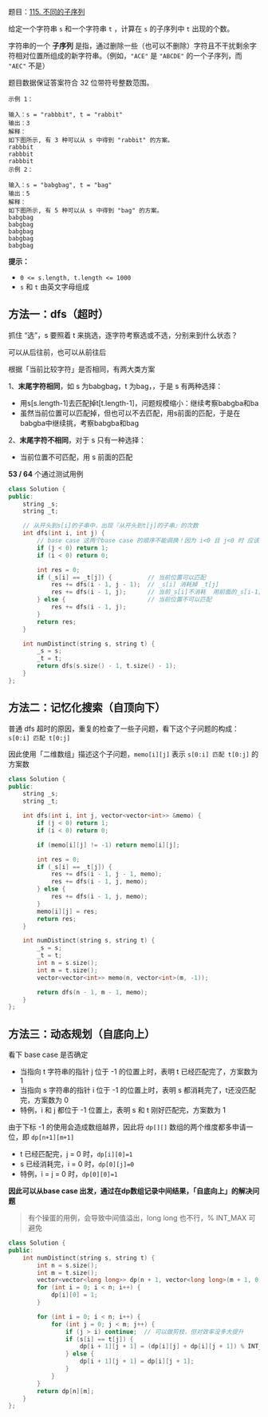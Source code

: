 题目：[115. 不同的子序列](https://leetcode-cn.com/problems/distinct-subsequences/)

给定一个字符串 `s` 和一个字符串 `t` ，计算在 `s` 的子序列中 `t` 出现的个数。

字符串的一个 **子序列** 是指，通过删除一些（也可以不删除）字符且不干扰剩余字符相对位置所组成的新字符串。（例如，`"ACE"` 是 `"ABCDE"` 的一个子序列，而 `"AEC"` 不是）

题目数据保证答案符合 32 位带符号整数范围。

```
示例 1：

输入：s = "rabbbit", t = "rabbit"
输出：3
解释：
如下图所示, 有 3 种可以从 s 中得到 "rabbit" 的方案。
rabbbit
rabbbit
rabbbit
示例 2：

输入：s = "babgbag", t = "bag"
输出：5
解释：
如下图所示, 有 5 种可以从 s 中得到 "bag" 的方案。 
babgbag
babgbag
babgbag
babgbag
babgbag

```

**提示：**

- `0 <= s.length, t.length <= 1000`
- `s` 和 `t` 由英文字母组成

## 方法一：dfs（超时）

抓住 “选”，s 要照着 t 来挑选，逐字符考察选或不选，分别来到什么状态？

可以从后往前，也可以从前往后

根据「当前比较字符」是否相同，有两大类方案

1、**末尾字符相同**，如 s 为babgbag，t 为bag，，于是 s 有两种选择：

- 用s[s.length-1]去匹配掉t[t.length-1]，问题规模缩小：继续考察babgba和ba
- 虽然当前位置可以匹配掉，但也可以不去匹配，用s前面的匹配，于是在babgba中继续挑，考察babgba和bag

2、**末尾字符不相同**，对于 s 只有一种选择：

- 当前位置不可匹配，用 s 前面的匹配



**53 / 64** 个通过测试用例

```cpp
class Solution {
public:
    string _s;
    string _t;

    // 从开头到s[i]的子串中，出现『从开头到t[j]的子串』的次数
    int dfs(int i, int j) {
        // base case 这两个base case 的顺序不能调换！因为 i<0 且 j<0 时 应该返回1
        if (j < 0) return 1;
        if (i < 0) return 0;

        int res = 0;
        if (_s[i] == _t[j]) {          // 当前位置可以匹配
            res += dfs(i - 1, j - 1);  // _s[i] 消耗掉 _t[j]
            res += dfs(i - 1, j);      // 当前_s[i]不消耗  用前面的_s[i-1]消耗掉 _t[j]
        } else {                       // 当前位置不可以匹配
            res += dfs(i - 1, j);
        }
        return res;
    }

    int numDistinct(string s, string t) {
        _s = s;
        _t = t;
        return dfs(s.size() - 1, t.size() - 1);
    }
};
```

## 方法二：记忆化搜索（自顶向下）

普通 dfs 超时的原因，重复的检查了一些子问题，看下这个子问题的构成：`s[0:i] 匹配 t[0:j]`

因此使用「二维数组」描述这个子问题，`memo[i][j]` 表示 `s[0:i] 匹配 t[0:j]` 的方案数

```cpp
class Solution {
public:
    string _s;
    string _t;

    int dfs(int i, int j, vector<vector<int>> &memo) {
        if (j < 0) return 1;
        if (i < 0) return 0;

        if (memo[i][j] != -1) return memo[i][j];

        int res = 0;
        if (_s[i] == _t[j]) {
            res += dfs(i - 1, j - 1, memo);
            res += dfs(i - 1, j, memo);
        } else {
            res += dfs(i - 1, j, memo);
        }
        memo[i][j] = res;
        return res;
    }

    int numDistinct(string s, string t) {
        _s = s;
        _t = t;
        int n = s.size();
        int m = t.size();
        vector<vector<int>> memo(n, vector<int>(m, -1));

        return dfs(n - 1, m - 1, memo);
    }
};
```

## 方法三：动态规划（自底向上）

看下 base case 是否确定

- 当指向 t 字符串的指针 j 位于 -1 的位置上时，表明 t 已经匹配完了，方案数为 1
- 当指向 s 字符串的指针 i 位于 -1 的位置上时，表明 s 都消耗完了，t还没匹配完，方案数为 0
- 特例，i 和 j 都位于 -1 位置上，表明 s 和 t 刚好匹配完，方案数为 1

由于下标 -1 的使用会造成数组越界，因此将 `dp[][]` 数组的两个维度都多申请一位，即 `dp[n+1][m+1]`

- t 已经匹配完，j = 0 时，`dp[i][0]=1`  
- s 已经消耗完，i = 0 时，`dp[0][j]=0`  
- 特例，i = j = 0 时，`dp[0][0]=1`  

**因此可以从base case 出发，通过在dp数组记录中间结果，「自底向上」的解决问题**

> 有个操蛋的用例，会导致中间值溢出，long long 也不行，% INT_MAX 可避免

```cpp
class Solution {
public:
    int numDistinct(string s, string t) {
        int n = s.size();
        int m = t.size();
        vector<vector<long long>> dp(n + 1, vector<long long>(m + 1, 0));
        for (int i = 0; i < n; i++) {
            dp[i][0] = 1;
        }

        for (int i = 0; i < n; i++) {
            for (int j = 0; j < m; j++) {
                if (j > i) continue;  // 可以做剪枝，但对效率没多大提升
                if (s[i] == t[j]) {
                    dp[i + 1][j + 1] = (dp[i][j] + dp[i][j + 1]) % INT_MAX;
                } else {
                    dp[i + 1][j + 1] = dp[i][j + 1];
                }
            }
        }
        return dp[n][m];
    }
};
```


